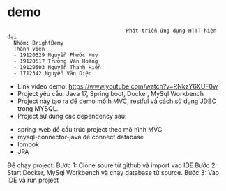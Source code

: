 # demo
                                          Phát triển ứng dụng HTTT hiện đại
      Nhóm: BrightDemy
      Thành viên
      - 19120529 Nguyễn Phước Huy
      - 19120517 Trương Văn Hoàng
      - 19120503 Nguyễn Thanh Hiền
      - 1712342 Nguyễn Văn Diện
      
      
- Link video demo: https://www.youtube.com/watch?v=RNkzY6XUF0w
- Project yêu cầu: Java 17, Spring boot, Docker, MySql Workbench
- Project này tạo ra để demo mô h MVC, restful và cách sử dụng JDBC trong MYSQL.
- Project sử dụng các dependency sau:
+ spring-web để cấu trúc project theo mô hình MVC
+ mysql-connector-java để connect database
+ lombok
+ JPA

Để chạy project:
Bước 1: Clone soure từ github và import vào IDE
Bước 2: Start Docker, MySql Workbench và chạy database từ source.
Bước 3: Vào IDE và run project
